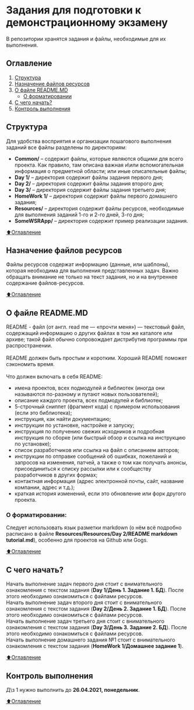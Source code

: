 # Задания для подготовки к демонстрационному экзамену
В репозитории хранятся задания и файлы, необходимые для их выполнения.

## Оглавление

1. [Структура](#Структура)
2. [Назначение файлов ресурсов](#Назначение-файлов-ресурсов)
3. [О файле README.MD](#О-файле-READMEMD)
	* [О форматировании](#О-форматировании)
4. [С чего начать?](#С-чего-начать)
5. [Контроль выполнения](#Контроль-выполнения)

## Структура
Для удобства восприятия и организации пошагового выполнения заданий все файлы разделены по директориям: 
* **Common/** – содержит файлы, которые являются общими для всего проекта. Как правило, там описана важная и\или вспомогательная информация о предметной области; или иные описательные файлы;
* **Day 1/** – директория содержит файлы задания первого дня;
* **Day 2/** – директория содержит файлы задания второго дня;
* **Day 3/** – директория содержит файлы задания третьего дня;
* **HomeWork 1/** – директория содержит файлы первого домашнего задания;
* **Resources/** – директория содержит файлы ресурсов, необходимые для выполнения заданий 1-го и 2-го дней, 3-го дня;
* **SomeWSRApp/** – директория содержит пример реализации задания.


[:arrow_up:Оглавление](#Оглавление)

## Назначение файлов ресурсов
Файлы ресурсов содержат информацию (данные, или шаблоны), которая необходима для выполнения представленных задач. Важно обращать внимание не только на текст задания, но и на внутреннее содержание файлов-ресурсов.

[:arrow_up:Оглавление](#Оглавление)

## О файле README.MD
README - файл (от англ. read me — «прочти меня») — текстовый файл, содержащий информацию о других файлах в том же каталоге или архиве; такой файл обычно сопровождает дистрибутив программы при распространении. 
<br>
<br>
README должен быть простым и коротким. Хороший README поможет сэкономить время.
<br>
<br>
Что должен включать в себя README:
* имена проектов, всех подмодулей и библиотек (иногда они называются по-разному и путают новых пользователей);
* описание каждого проекта, всех подмодулей и библиотек;
* 5-строчный сниппет (фрагмент кода) с примером использования (если это библиотека);
* инструкция, как найти документацию;
* инструкции по установке, настройке и запуску;
* инструкция по получению свежих исходников и подробная инструкция по сборке (или быстрый обзор и ссылка на инструкцию по установке);
* список разработчиков или ссылка на файл с описанием авторов;
* инструкции по отправке сообщений об ошибках, пожеланий и запросов на изменения, патчей, а также о том как получать анонсы, присоединиться к списку рассылки или к сообществу разработчиков в других формах;
* контактная информация (адрес электронной почты, сайт, название компании, адрес и т.д.);
* краткая история изменений, если это обновление или форк другого проекта.

### О форматировании:
Следует использовать язык разметки markdown (о нём всё подробно расписано в файле **Resources/Resources/Day 2/README markdown tutorial.md**), особенно для проектов на Github или Gogs.

[:arrow_up:Оглавление](#Оглавление)

## С чего начать?
Начать выполнение задач первого дня стоит с внимательного ознакомления с текстом задания (**Day 1/День 1. Задание 1. БД**). После этого необходимо ознакомиться с файлами ресурсов. 
<br />
Начать выполнение задач второго дня стоит с внимательного ознакомления с текстом задания (**Day 2/День 2. Задание 1. БД**). После этого необходимо ознакомиться с файлами ресурсов.
<br />
Начать выполнение задач третьего дня стоит с внимательного ознакомления с текстом задания (**Day 3/День 3. Задание 2. БД**). После этого необходимо ознакомиться с файлами ресурсов.
<br />
Начать выполнение домашнего задания №1 стоит с внимательного ознакомления с текстом задания (**HomeWork 1/Домашнее задание 1**).

[:arrow_up:Оглавление](#Оглавление)

## Контроль выполнения
Д\з 1 нужно выполнить до **26.04.2021, понедельник**.

[:arrow_up:Оглавление](#Оглавление)
